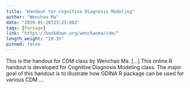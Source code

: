 ```yaml
---
title: "Handout for Cognitive Diagnosis Modeling"
author: "Wenchao Ma"
date: "2020-01-28T23:23:08Z"
tags: [Package]
link: "https://bookdown.org/wenchaoma/cdm/"
length_weight: "10.3%"
pinned: false
---
```


This is the handout for CDM class by Wenchao Ma. [...] This online R handout is developed for Cognitive Diagnosis Modeling class. The major goal of this handout is to illustrate how GDINA R package can be used for various CDM ...
